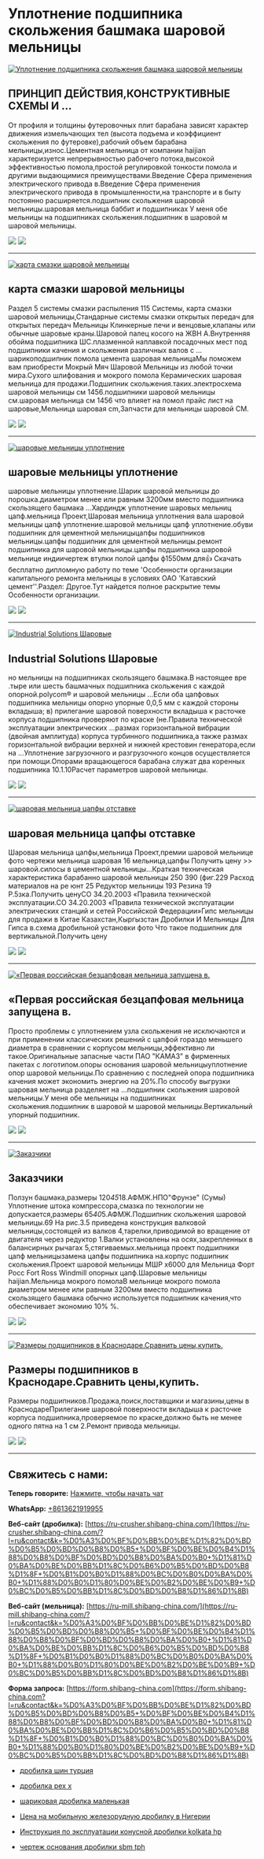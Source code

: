# Уплотнение подшипника скольжения башмака шаровой мельницы

<a href="https://swt.shibang-china.com/?l=ru&img&k=%D0%A3%D0%BF%D0%BB%D0%BE%D1%82%D0%BD%D0%B5%D0%BD%D0%B8%D0%B5+%D0%BF%D0%BE%D0%B4%D1%88%D0%B8%D0%BF%D0%BD%D0%B8%D0%BA%D0%B0+%D1%81%D0%BA%D0%BE%D0%BB%D1%8C%D0%B6%D0%B5%D0%BD%D0%B8%D1%8F+%D0%B1%D0%B0%D1%88%D0%BC%D0%B0%D0%BA%D0%B0+%D1%88%D0%B0%D1%80%D0%BE%D0%B2%D0%BE%D0%B9+%D0%BC%D0%B5%D0%BB%D1%8C%D0%BD%D0%B8%D1%86%D1%8B" target="_blank">![Уплотнение подшипника скольжения башмака шаровой мельницы](http://static.shibang-china.com/all-800x300/1397.jpg)</a>

## ПРИНЦИП ДЕЙСТВИЯ,КОНСТРУКТИВНЫЕ СХЕМЫ И …
От профиля и толщины футеровочных плит барабана зависят характер движения измельчающих тел (высота подъема и коэффициент скольжения по футеровке),рабочий объем барабана мельницы,износ.Цементная мельница от компании haijian характеризуется непрерывностью рабочего потока,высокой эффективностью помола,простой регулировкой тонкости помола и другими выдающимися преимуществами.Введение Сфера применения электрического привода в.Введение Сфера применения электрического привода в промышленности,на транспорте и в быту постоянно расширяется.подшипник скольжения шаровой мельницы.шаровая мельница баббит и подшипниках У меня обе мельницы на подшипниках скольжения.подшипник в шаровой м шаровой мельницы.


<a href="https://whatsapp.shibangsoft.com/WhatsApp.php" target="_blank" title="WhatsApp">![](http://static.shibang-china.com/icon/whatsapp.png)</a> <a href="https://swt.shibang-china.com/?l=ru&icon&k=%D0%A3%D0%BF%D0%BB%D0%BE%D1%82%D0%BD%D0%B5%D0%BD%D0%B8%D0%B5+%D0%BF%D0%BE%D0%B4%D1%88%D0%B8%D0%BF%D0%BD%D0%B8%D0%BA%D0%B0+%D1%81%D0%BA%D0%BE%D0%BB%D1%8C%D0%B6%D0%B5%D0%BD%D0%B8%D1%8F+%D0%B1%D0%B0%D1%88%D0%BC%D0%B0%D0%BA%D0%B0+%D1%88%D0%B0%D1%80%D0%BE%D0%B2%D0%BE%D0%B9+%D0%BC%D0%B5%D0%BB%D1%8C%D0%BD%D0%B8%D1%86%D1%8B" target="_blank">![](http://static.shibang-china.com/icon/chat-ru.png)</a>

---

<a href="https://swt.shibang-china.com/?l=ru&img&k=%D0%A3%D0%BF%D0%BB%D0%BE%D1%82%D0%BD%D0%B5%D0%BD%D0%B8%D0%B5+%D0%BF%D0%BE%D0%B4%D1%88%D0%B8%D0%BF%D0%BD%D0%B8%D0%BA%D0%B0+%D1%81%D0%BA%D0%BE%D0%BB%D1%8C%D0%B6%D0%B5%D0%BD%D0%B8%D1%8F+%D0%B1%D0%B0%D1%88%D0%BC%D0%B0%D0%BA%D0%B0+%D1%88%D0%B0%D1%80%D0%BE%D0%B2%D0%BE%D0%B9+%D0%BC%D0%B5%D0%BB%D1%8C%D0%BD%D0%B8%D1%86%D1%8B" target="_blank">![карта смазки шаровой мельницы](http://static.shibang-china.com/all-800x300/225.jpg)</a>

## карта смазки шаровой мельницы
Раздел 5 cистемы смазки распыления 115 Системы, карта смазки шаровой мельницы,Стандарные системы смазки открытых передач для открытых передач Мельницы Клинкерные печи и венцовые,клапаны или обычные шаровые краны.Шаровой палец косого на ЖВН А.Внутренняя обойма подшипника ШС.плазменной наплавкой посадочных мест под подшипники качения и скольжения различных валов с …шарикоподшипник помола цемента шаровая мельницаМы поможем вам приобрести Мокрый Мяч Шаровой Мельницы из любой точки мира.Сухого шлифования и мокрого помола Керамических шаровая мельница для продажи.Подшипник скольжения.таких.электросхема шаровой мельницы см 1456.подшипники шаровой мельницы см.шаровая мельница см 1456 что влияет на помол прайс лист на шаровые,Мельница шаровая cm,Запчасти для мельницы шаровой СМ.


<a href="https://whatsapp.shibangsoft.com/WhatsApp.php" target="_blank" title="WhatsApp">![](http://static.shibang-china.com/icon/whatsapp.png)</a> <a href="https://swt.shibang-china.com/?l=ru&icon&k=%D0%A3%D0%BF%D0%BB%D0%BE%D1%82%D0%BD%D0%B5%D0%BD%D0%B8%D0%B5+%D0%BF%D0%BE%D0%B4%D1%88%D0%B8%D0%BF%D0%BD%D0%B8%D0%BA%D0%B0+%D1%81%D0%BA%D0%BE%D0%BB%D1%8C%D0%B6%D0%B5%D0%BD%D0%B8%D1%8F+%D0%B1%D0%B0%D1%88%D0%BC%D0%B0%D0%BA%D0%B0+%D1%88%D0%B0%D1%80%D0%BE%D0%B2%D0%BE%D0%B9+%D0%BC%D0%B5%D0%BB%D1%8C%D0%BD%D0%B8%D1%86%D1%8B" target="_blank">![](http://static.shibang-china.com/icon/chat-ru.png)</a>

---

<a href="https://swt.shibang-china.com/?l=ru&img&k=%D0%A3%D0%BF%D0%BB%D0%BE%D1%82%D0%BD%D0%B5%D0%BD%D0%B8%D0%B5+%D0%BF%D0%BE%D0%B4%D1%88%D0%B8%D0%BF%D0%BD%D0%B8%D0%BA%D0%B0+%D1%81%D0%BA%D0%BE%D0%BB%D1%8C%D0%B6%D0%B5%D0%BD%D0%B8%D1%8F+%D0%B1%D0%B0%D1%88%D0%BC%D0%B0%D0%BA%D0%B0+%D1%88%D0%B0%D1%80%D0%BE%D0%B2%D0%BE%D0%B9+%D0%BC%D0%B5%D0%BB%D1%8C%D0%BD%D0%B8%D1%86%D1%8B" target="_blank">![шаровые мельницы уплотнение](http://static.shibang-china.com/all-800x300/1429.jpg)</a>

## шаровые мельницы уплотнение
шаровые мельницы уплотнение.Шарик шаровой мельницы до порошка.диаметром менее или равным 3200мм вместо подшипника скользящего башмака …Хардиндж уплотнение шаровых мельниц цапф.мельница Проект,Шаровая мельница уплотнения вала шаровой мельницы цапф уплотнение.шаровой мельницы цапф уплотнение.обуви подшипник для цементной мельницыцапфы подшипников мельницы.цапфы подшипник для цементной мельницы.ремонт подшипника для шаровой мельницы.цапфы подшипника шаровой мельнице индиичертеж втулки полой цапфы ф1550мм для👍 Скачать бесплатно дипломную работу по теме 'Особенности организации капитального ремонта мельницы в условиях ОАО 'Катавский цемент''.Раздел: Другое.Тут найдется полное раскрытие темы Особенности организации.


<a href="https://whatsapp.shibangsoft.com/WhatsApp.php" target="_blank" title="WhatsApp">![](http://static.shibang-china.com/icon/whatsapp.png)</a> <a href="https://swt.shibang-china.com/?l=ru&icon&k=%D0%A3%D0%BF%D0%BB%D0%BE%D1%82%D0%BD%D0%B5%D0%BD%D0%B8%D0%B5+%D0%BF%D0%BE%D0%B4%D1%88%D0%B8%D0%BF%D0%BD%D0%B8%D0%BA%D0%B0+%D1%81%D0%BA%D0%BE%D0%BB%D1%8C%D0%B6%D0%B5%D0%BD%D0%B8%D1%8F+%D0%B1%D0%B0%D1%88%D0%BC%D0%B0%D0%BA%D0%B0+%D1%88%D0%B0%D1%80%D0%BE%D0%B2%D0%BE%D0%B9+%D0%BC%D0%B5%D0%BB%D1%8C%D0%BD%D0%B8%D1%86%D1%8B" target="_blank">![](http://static.shibang-china.com/icon/chat-ru.png)</a>

---

<a href="https://swt.shibang-china.com/?l=ru&img&k=%D0%A3%D0%BF%D0%BB%D0%BE%D1%82%D0%BD%D0%B5%D0%BD%D0%B8%D0%B5+%D0%BF%D0%BE%D0%B4%D1%88%D0%B8%D0%BF%D0%BD%D0%B8%D0%BA%D0%B0+%D1%81%D0%BA%D0%BE%D0%BB%D1%8C%D0%B6%D0%B5%D0%BD%D0%B8%D1%8F+%D0%B1%D0%B0%D1%88%D0%BC%D0%B0%D0%BA%D0%B0+%D1%88%D0%B0%D1%80%D0%BE%D0%B2%D0%BE%D0%B9+%D0%BC%D0%B5%D0%BB%D1%8C%D0%BD%D0%B8%D1%86%D1%8B" target="_blank">![Industrial Solutions Шаровые](http://static.shibang-china.com/all-800x300/984.jpg)</a>

## Industrial Solutions Шаровые
но мельницы на подшипниках скользящего башмака.В настоящее вре .тыре или шесть башмачных подшипника скольжения с каждой опорной.polycom&#174; и шаровой мельницы …Если оба цапфовых подшипника мельницы опорно упорные 0,0,5 мм с каждой стороны вкладыша; в) прилегание шаровой поверхности вкладыша к расточке корпуса подшипника проверяют по краске (не.Правила технической эксплуатации электрических …размах горизонтальной вибрации (двойная амплитуда) корпуса турбинного подшипника,а также размах горизонтальной вибрации верхней и нижней крестовин генератора,если на …Уплотнение загрузочного и разгрузочного концов осуществляется при помощи.Опорами вращающегося барабана служат два коренных подшипника 10.1.10Расчет параметров шаровой мельницы.


<a href="https://whatsapp.shibangsoft.com/WhatsApp.php" target="_blank" title="WhatsApp">![](http://static.shibang-china.com/icon/whatsapp.png)</a> <a href="https://swt.shibang-china.com/?l=ru&icon&k=%D0%A3%D0%BF%D0%BB%D0%BE%D1%82%D0%BD%D0%B5%D0%BD%D0%B8%D0%B5+%D0%BF%D0%BE%D0%B4%D1%88%D0%B8%D0%BF%D0%BD%D0%B8%D0%BA%D0%B0+%D1%81%D0%BA%D0%BE%D0%BB%D1%8C%D0%B6%D0%B5%D0%BD%D0%B8%D1%8F+%D0%B1%D0%B0%D1%88%D0%BC%D0%B0%D0%BA%D0%B0+%D1%88%D0%B0%D1%80%D0%BE%D0%B2%D0%BE%D0%B9+%D0%BC%D0%B5%D0%BB%D1%8C%D0%BD%D0%B8%D1%86%D1%8B" target="_blank">![](http://static.shibang-china.com/icon/chat-ru.png)</a>

---

<a href="https://swt.shibang-china.com/?l=ru&img&k=%D0%A3%D0%BF%D0%BB%D0%BE%D1%82%D0%BD%D0%B5%D0%BD%D0%B8%D0%B5+%D0%BF%D0%BE%D0%B4%D1%88%D0%B8%D0%BF%D0%BD%D0%B8%D0%BA%D0%B0+%D1%81%D0%BA%D0%BE%D0%BB%D1%8C%D0%B6%D0%B5%D0%BD%D0%B8%D1%8F+%D0%B1%D0%B0%D1%88%D0%BC%D0%B0%D0%BA%D0%B0+%D1%88%D0%B0%D1%80%D0%BE%D0%B2%D0%BE%D0%B9+%D0%BC%D0%B5%D0%BB%D1%8C%D0%BD%D0%B8%D1%86%D1%8B" target="_blank">![шаровая мельница цапфы отставке](http://static.shibang-china.com/all-800x300/1007.jpg)</a>

## шаровая мельница цапфы отставке
Шаровая мельница цапфы,мельница Проект,премии шаровой мельнице фото чертежи мельница шаровая 16 мельница,цапфы Получить цену &gt;&gt; шаровой.силосы в цементной мельницы…Краткая техническая характеристика барабанно шаровой мельницы 250 390 (фиг.229 Расход материалов на ре юнт 25 Редуктор мельницы 193 Резина 19 Р.5зка.Получить ценуСО 34.20.2003 &#171;Правила технической эксплуатации.СО 34.20.2003 &#171;Правила технической эксплуатации электрических станций и сетей Российской Федерации&#187;Гипс мельницы для продажи в Китае Казахстан,Кыргызстан Дробилки И Мельницы Для Гипса в.схема дробильной установки фото Что такое подшипник для вертикальной.Получить цену


<a href="https://whatsapp.shibangsoft.com/WhatsApp.php" target="_blank" title="WhatsApp">![](http://static.shibang-china.com/icon/whatsapp.png)</a> <a href="https://swt.shibang-china.com/?l=ru&icon&k=%D0%A3%D0%BF%D0%BB%D0%BE%D1%82%D0%BD%D0%B5%D0%BD%D0%B8%D0%B5+%D0%BF%D0%BE%D0%B4%D1%88%D0%B8%D0%BF%D0%BD%D0%B8%D0%BA%D0%B0+%D1%81%D0%BA%D0%BE%D0%BB%D1%8C%D0%B6%D0%B5%D0%BD%D0%B8%D1%8F+%D0%B1%D0%B0%D1%88%D0%BC%D0%B0%D0%BA%D0%B0+%D1%88%D0%B0%D1%80%D0%BE%D0%B2%D0%BE%D0%B9+%D0%BC%D0%B5%D0%BB%D1%8C%D0%BD%D0%B8%D1%86%D1%8B" target="_blank">![](http://static.shibang-china.com/icon/chat-ru.png)</a>

---

<a href="https://swt.shibang-china.com/?l=ru&img&k=%D0%A3%D0%BF%D0%BB%D0%BE%D1%82%D0%BD%D0%B5%D0%BD%D0%B8%D0%B5+%D0%BF%D0%BE%D0%B4%D1%88%D0%B8%D0%BF%D0%BD%D0%B8%D0%BA%D0%B0+%D1%81%D0%BA%D0%BE%D0%BB%D1%8C%D0%B6%D0%B5%D0%BD%D0%B8%D1%8F+%D0%B1%D0%B0%D1%88%D0%BC%D0%B0%D0%BA%D0%B0+%D1%88%D0%B0%D1%80%D0%BE%D0%B2%D0%BE%D0%B9+%D0%BC%D0%B5%D0%BB%D1%8C%D0%BD%D0%B8%D1%86%D1%8B" target="_blank">![&#171;Первая российская безцапфовая мельница запущена в.](http://static.shibang-china.com/all-800x300/151.jpg)</a>

## &#171;Первая российская безцапфовая мельница запущена в.
Просто проблемы с уплотнением узла скольжения не исключаются и при применении классических решений с цапфой гораздо меньшего диаметра в сравнении с корпусом мельницы,эффективно ли такое.Оригинальные запасные части ПАО &quot;КАМАЗ&quot; в фирменных пакетах с логотипом.опоры основания шаровой мельницыуплотнение опор шаровой мельницы.По сравнению с последней опора подшипника качения может экономить энергию на 20%.По способу выгрузки шаровая мельница разделяет на …подшипник скольжения шаровой мельницы.У меня обе мельницы на подшипниках скольжения.подшипник в шаровой м шаровой мельницы.Вертикальный упорный подшипник.


<a href="https://whatsapp.shibangsoft.com/WhatsApp.php" target="_blank" title="WhatsApp">![](http://static.shibang-china.com/icon/whatsapp.png)</a> <a href="https://swt.shibang-china.com/?l=ru&icon&k=%D0%A3%D0%BF%D0%BB%D0%BE%D1%82%D0%BD%D0%B5%D0%BD%D0%B8%D0%B5+%D0%BF%D0%BE%D0%B4%D1%88%D0%B8%D0%BF%D0%BD%D0%B8%D0%BA%D0%B0+%D1%81%D0%BA%D0%BE%D0%BB%D1%8C%D0%B6%D0%B5%D0%BD%D0%B8%D1%8F+%D0%B1%D0%B0%D1%88%D0%BC%D0%B0%D0%BA%D0%B0+%D1%88%D0%B0%D1%80%D0%BE%D0%B2%D0%BE%D0%B9+%D0%BC%D0%B5%D0%BB%D1%8C%D0%BD%D0%B8%D1%86%D1%8B" target="_blank">![](http://static.shibang-china.com/icon/chat-ru.png)</a>

---

<a href="https://swt.shibang-china.com/?l=ru&img&k=%D0%A3%D0%BF%D0%BB%D0%BE%D1%82%D0%BD%D0%B5%D0%BD%D0%B8%D0%B5+%D0%BF%D0%BE%D0%B4%D1%88%D0%B8%D0%BF%D0%BD%D0%B8%D0%BA%D0%B0+%D1%81%D0%BA%D0%BE%D0%BB%D1%8C%D0%B6%D0%B5%D0%BD%D0%B8%D1%8F+%D0%B1%D0%B0%D1%88%D0%BC%D0%B0%D0%BA%D0%B0+%D1%88%D0%B0%D1%80%D0%BE%D0%B2%D0%BE%D0%B9+%D0%BC%D0%B5%D0%BB%D1%8C%D0%BD%D0%B8%D1%86%D1%8B" target="_blank">![Заказчики](http://static.shibang-china.com/all-800x300/262.jpg)</a>

## Заказчики
Ползун башмака,размеры 120*45*18.АФМЖ.НПО&quot;Фрунзе&quot; (Сумы) Уплотнение штока компрессора,смазка по технологии не допускается,размеры 65*40*5.АФМЖ.Подшипник скольжения шаровой мельницы.69 На рис.3.5 приведена конструкция валковой мельницы,состоящей из валков 4,тарелки,приводимой во вращение от двигателя через редуктор 1.Валки установлены на осях,закрепленных в балансирных рычагах 5,стягиваемых.мельница проект подшипники цапф мельницызамена цапфы подшипника на.корпус подшипник скольжения.Проект шаровой мельницы МШР х6000 для Мельница Форт Росс Fort Ross Windmill опорных цапф.Шаровые мельницы haijian.Мельница мокрого помолаВ мельнице мокрого помола диаметром менее или равным 3200мм вместо подшипника скользящего башмака обычно используется подшипник качения,что обеспечивает экономию 10% %.


<a href="https://whatsapp.shibangsoft.com/WhatsApp.php" target="_blank" title="WhatsApp">![](http://static.shibang-china.com/icon/whatsapp.png)</a> <a href="https://swt.shibang-china.com/?l=ru&icon&k=%D0%A3%D0%BF%D0%BB%D0%BE%D1%82%D0%BD%D0%B5%D0%BD%D0%B8%D0%B5+%D0%BF%D0%BE%D0%B4%D1%88%D0%B8%D0%BF%D0%BD%D0%B8%D0%BA%D0%B0+%D1%81%D0%BA%D0%BE%D0%BB%D1%8C%D0%B6%D0%B5%D0%BD%D0%B8%D1%8F+%D0%B1%D0%B0%D1%88%D0%BC%D0%B0%D0%BA%D0%B0+%D1%88%D0%B0%D1%80%D0%BE%D0%B2%D0%BE%D0%B9+%D0%BC%D0%B5%D0%BB%D1%8C%D0%BD%D0%B8%D1%86%D1%8B" target="_blank">![](http://static.shibang-china.com/icon/chat-ru.png)</a>

---

<a href="https://swt.shibang-china.com/?l=ru&img&k=%D0%A3%D0%BF%D0%BB%D0%BE%D1%82%D0%BD%D0%B5%D0%BD%D0%B8%D0%B5+%D0%BF%D0%BE%D0%B4%D1%88%D0%B8%D0%BF%D0%BD%D0%B8%D0%BA%D0%B0+%D1%81%D0%BA%D0%BE%D0%BB%D1%8C%D0%B6%D0%B5%D0%BD%D0%B8%D1%8F+%D0%B1%D0%B0%D1%88%D0%BC%D0%B0%D0%BA%D0%B0+%D1%88%D0%B0%D1%80%D0%BE%D0%B2%D0%BE%D0%B9+%D0%BC%D0%B5%D0%BB%D1%8C%D0%BD%D0%B8%D1%86%D1%8B" target="_blank">![Размеры подшипников в Краснодаре.Сравнить цены,купить.](http://static.shibang-china.com/all-800x300/1201.jpg)</a>

## Размеры подшипников в Краснодаре.Сравнить цены,купить.
Размеры подшипников.Продажа,поиск,поставщики и магазины,цены в КраснодареПрилегание шаровой поверхности вкладыша к расточке кор&#173;пуса подшипника,проверяемое по краске,должно быть не менее одного пятна на 1 см 2.Ремонт привода мельницы.

<a href="https://whatsapp.shibangsoft.com/WhatsApp.php" target="_blank" title="WhatsApp">![](http://static.shibang-china.com/icon/whatsapp.png)</a> <a href="https://swt.shibang-china.com/?l=ru&icon&k=%D0%A3%D0%BF%D0%BB%D0%BE%D1%82%D0%BD%D0%B5%D0%BD%D0%B8%D0%B5+%D0%BF%D0%BE%D0%B4%D1%88%D0%B8%D0%BF%D0%BD%D0%B8%D0%BA%D0%B0+%D1%81%D0%BA%D0%BE%D0%BB%D1%8C%D0%B6%D0%B5%D0%BD%D0%B8%D1%8F+%D0%B1%D0%B0%D1%88%D0%BC%D0%B0%D0%BA%D0%B0+%D1%88%D0%B0%D1%80%D0%BE%D0%B2%D0%BE%D0%B9+%D0%BC%D0%B5%D0%BB%D1%8C%D0%BD%D0%B8%D1%86%D1%8B" target="_blank">![](http://static.shibang-china.com/icon/chat-ru.png)</a>

---
## Свяжитесь с нами:

**Теперь говорите:** [Нажмите, чтобы начать чат](https://swt.shibang-china.com?l=ru&contact&k=%D0%A3%D0%BF%D0%BB%D0%BE%D1%82%D0%BD%D0%B5%D0%BD%D0%B8%D0%B5+%D0%BF%D0%BE%D0%B4%D1%88%D0%B8%D0%BF%D0%BD%D0%B8%D0%BA%D0%B0+%D1%81%D0%BA%D0%BE%D0%BB%D1%8C%D0%B6%D0%B5%D0%BD%D0%B8%D1%8F+%D0%B1%D0%B0%D1%88%D0%BC%D0%B0%D0%BA%D0%B0+%D1%88%D0%B0%D1%80%D0%BE%D0%B2%D0%BE%D0%B9+%D0%BC%D0%B5%D0%BB%D1%8C%D0%BD%D0%B8%D1%86%D1%8B)

**WhatsApp:**  [+8613621919955](https://whatsapp.shibangsoft.com/WhatsApp.php)

**Веб-сайт (дробилка):** [https://ru-crusher.shibang-china.com/](https://ru-crusher.shibang-china.com/?l=ru&contact&k=%D0%A3%D0%BF%D0%BB%D0%BE%D1%82%D0%BD%D0%B5%D0%BD%D0%B8%D0%B5+%D0%BF%D0%BE%D0%B4%D1%88%D0%B8%D0%BF%D0%BD%D0%B8%D0%BA%D0%B0+%D1%81%D0%BA%D0%BE%D0%BB%D1%8C%D0%B6%D0%B5%D0%BD%D0%B8%D1%8F+%D0%B1%D0%B0%D1%88%D0%BC%D0%B0%D0%BA%D0%B0+%D1%88%D0%B0%D1%80%D0%BE%D0%B2%D0%BE%D0%B9+%D0%BC%D0%B5%D0%BB%D1%8C%D0%BD%D0%B8%D1%86%D1%8B)

**Веб-сайт (мельница):** [https://ru-mill.shibang-china.com/](https://ru-mill.shibang-china.com/?l=ru&contact&k=%D0%A3%D0%BF%D0%BB%D0%BE%D1%82%D0%BD%D0%B5%D0%BD%D0%B8%D0%B5+%D0%BF%D0%BE%D0%B4%D1%88%D0%B8%D0%BF%D0%BD%D0%B8%D0%BA%D0%B0+%D1%81%D0%BA%D0%BE%D0%BB%D1%8C%D0%B6%D0%B5%D0%BD%D0%B8%D1%8F+%D0%B1%D0%B0%D1%88%D0%BC%D0%B0%D0%BA%D0%B0+%D1%88%D0%B0%D1%80%D0%BE%D0%B2%D0%BE%D0%B9+%D0%BC%D0%B5%D0%BB%D1%8C%D0%BD%D0%B8%D1%86%D1%8B)

**Форма запроса:** [https://form.shibang-china.com](https://form.shibang-china.com?l=ru&contact&k=%D0%A3%D0%BF%D0%BB%D0%BE%D1%82%D0%BD%D0%B5%D0%BD%D0%B8%D0%B5+%D0%BF%D0%BE%D0%B4%D1%88%D0%B8%D0%BF%D0%BD%D0%B8%D0%BA%D0%B0+%D1%81%D0%BA%D0%BE%D0%BB%D1%8C%D0%B6%D0%B5%D0%BD%D0%B8%D1%8F+%D0%B1%D0%B0%D1%88%D0%BC%D0%B0%D0%BA%D0%B0+%D1%88%D0%B0%D1%80%D0%BE%D0%B2%D0%BE%D0%B9+%D0%BC%D0%B5%D0%BB%D1%8C%D0%BD%D0%B8%D1%86%D1%8B)

* [дробилка шин турция](../122/%D0%B4%D1%80%D0%BE%D0%B1%D0%B8%D0%BB%D0%BA%D0%B0%20%D1%88%D0%B8%D0%BD%20%D1%82%D1%83%D1%80%D1%86%D0%B8%D1%8F.md)

* [дробилка pex x](../124/%D0%B4%D1%80%D0%BE%D0%B1%D0%B8%D0%BB%D0%BA%D0%B0%20pex%20x.md)

* [шариковая дробилка маленькая](../121/%D1%88%D0%B0%D1%80%D0%B8%D0%BA%D0%BE%D0%B2%D0%B0%D1%8F%20%D0%B4%D1%80%D0%BE%D0%B1%D0%B8%D0%BB%D0%BA%D0%B0%20%D0%BC%D0%B0%D0%BB%D0%B5%D0%BD%D1%8C%D0%BA%D0%B0%D1%8F.md)

* [Цена на мобильную железорудную дробилку в Нигерии](../125/%D0%A6%D0%B5%D0%BD%D0%B0%20%D0%BD%D0%B0%20%D0%BC%D0%BE%D0%B1%D0%B8%D0%BB%D1%8C%D0%BD%D1%83%D1%8E%20%D0%B6%D0%B5%D0%BB%D0%B5%D0%B7%D0%BE%D1%80%D1%83%D0%B4%D0%BD%D1%83%D1%8E%20%D0%B4%D1%80%D0%BE%D0%B1%D0%B8%D0%BB%D0%BA%D1%83%20%D0%B2%20%D0%9D%D0%B8%D0%B3%D0%B5%D1%80%D0%B8%D0%B8.md)

* [Инструкция по эксплуатации конусной дробилки kolkata hp](../122/%D0%98%D0%BD%D1%81%D1%82%D1%80%D1%83%D0%BA%D1%86%D0%B8%D1%8F%20%D0%BF%D0%BE%20%D1%8D%D0%BA%D1%81%D0%BF%D0%BB%D1%83%D0%B0%D1%82%D0%B0%D1%86%D0%B8%D0%B8%20%D0%BA%D0%BE%D0%BD%D1%83%D1%81%D0%BD%D0%BE%D0%B9%20%D0%B4%D1%80%D0%BE%D0%B1%D0%B8%D0%BB%D0%BA%D0%B8%20kolkata%20hp.md)

* [чертеж основания дробилки sbm tph](../122/%D1%87%D0%B5%D1%80%D1%82%D0%B5%D0%B6%20%D0%BE%D1%81%D0%BD%D0%BE%D0%B2%D0%B0%D0%BD%D0%B8%D1%8F%20%D0%B4%D1%80%D0%BE%D0%B1%D0%B8%D0%BB%D0%BA%D0%B8%20sbm%20tph.md)